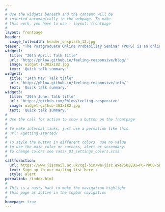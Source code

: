 ```yaml
---
#
# Use the widgets beneath and the content will be
# inserted automagically in the webpage. To make
# this work, you have to use › layout: frontpage
#
layout: frontpage
header:
  image_fullwidth: header_unsplash_12.jpg
teaser: "The Postgraduate Online Probability Seminar (POPS) is an online platform for doctoral students and post-docs from all over the world to present and promote their research to a global audience in areas related to probability and its applications."
widget1:
  title: "26th April: Talk title"
  url: 'http://phlow.github.io/feeling-responsive/blog/'
  image: widget-1-302x182.jpg
  text: 'Quick talk summary.'
widget2:
  title: "24th May: Talk title"
  url: 'http://phlow.github.io/feeling-responsive/info/'
  text: 'Quick talk summary.'
widget3:
  title: "29th June: Talk title"
  url: 'https://github.com/Phlow/feeling-responsive'
  image: widget-github-303x182.jpg
  text: 'Quick talk summary.'
#
# Use the call for action to show a button on the frontpage
#
# To make internal links, just use a permalink like this
# url: /getting-started/
#
# To style the button in different colors, use no value
# to use the main color or success, alert or secondary.
# To change colors see sass/_01_settings_colors.scss
#
callforaction:
  url: https://www.jiscmail.ac.uk/cgi-bin/wa-jisc.exe?SUBED1=PG-PROB-SEM&A=1
  text: Sign up to our mailing list here ›
  style: alert
permalink: /index.html
#
# This is a nasty hack to make the navigation highlight
# this page as active in the topbar navigation
#
homepage: true
---
```


